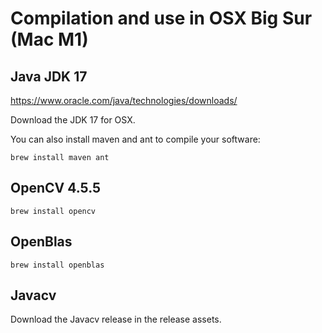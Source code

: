 
# Compilation and use in OSX Big Sur (Mac M1)

## Java JDK 17 
https://www.oracle.com/java/technologies/downloads/

Download the JDK 17 for OSX. 

You can also install maven and ant to compile your software:

`brew install maven ant`

## OpenCV 4.5.5 
`brew install opencv`

## OpenBlas

`brew install openblas`

## Javacv 
Download the Javacv release in the release assets.